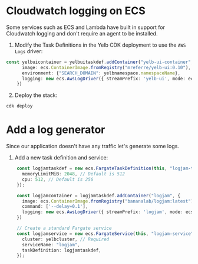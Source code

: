 # Cloudwatch logging on ECS

Some services such as ECS and Lambda have built in support for Cloudwatch logging and don't require an agent to be installed.

1. Modify the Task Definitions in the Yelb CDK deployment to use the `AWS Logs` driver:

```typescript
const yelbuicontainer = yelbuitaskdef.addContainer("yelb-ui-container", {
      image: ecs.ContainerImage.fromRegistry("mreferre/yelb-ui:0.10"),
      environment: {"SEARCH_DOMAIN": yelbnamespace.namespaceName},
      logging: new ecs.AwsLogDriver({ streamPrefix: 'yelb-ui', mode: ecs.AwsLogDriverMode.NON_BLOCKING }),
    })
```
2. Deploy the stack:
```bash
cdk deploy
```

# Add a log generator
Since our application doesn't have any traffic let's generate some logs.

1. Add a new task definition and service:
```typescript
    const logjamtaskdef = new ecs.FargateTaskDefinition(this, "logjam-taskdef", {
      memoryLimitMiB: 2048, // Default is 512
      cpu: 512, // Default is 256
    });

    const logjamcontainer = logjamtaskdef.addContainer("logjam", {
      image: ecs.ContainerImage.fromRegistry("bananalab/logjam:latest"),
      command: ['--delay=0.1'], 
      logging: new ecs.AwsLogDriver({ streamPrefix: 'logjam', mode: ecs.AwsLogDriverMode.NON_BLOCKING}),
    })

    // Create a standard Fargate service 
    const logjamservice = new ecs.FargateService(this, "logjam-service", {
      cluster: yelbcluster, // Required
      serviceName: "logjam",
      taskDefinition: logjamtaskdef,
    });  
```